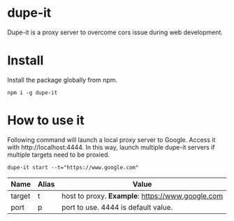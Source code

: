 # dupe-it
Dupe-it is a proxy server to overcome cors issue during web development.

# Install

Install the package globally from npm.

```
npm i -g dupe-it
```

# How to use it

Following command will launch a local proxy server to Google. Access it with http://localhost:4444. In this way, launch multiple dupe-it servers if multiple targets need to be proxied.

```
dupe-it start --t="https://www.google.com"

```
  
| Name | Alias | Value |
|--|--|--|
| target  | t | host to proxy. **Example**: https://www.google.com|
| port  | p | port to use. 4444 is default value.|
